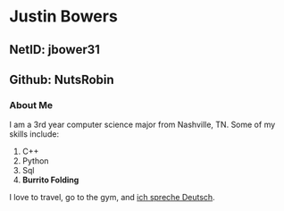 
# Justin Bowers

## NetID: jbower31

## Github: NutsRobin

### About Me

I am a 3rd year computer science major from Nashville, TN.
Some of my skills include:
1. C++
2. Python
3. Sql
4. **Burrito Folding**

I love to travel, go to the gym, and [ich spreche Deutsch](https://translate.google.com/?hl=en&sl=de&tl=en&text=Ich%20spreche%20Deutsch&op=translate).